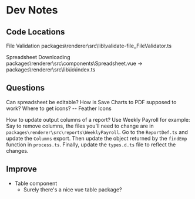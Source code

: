 # Dev Notes

## Code Locations

File Validation
packages\renderer\src\lib\validate-file_FileValidator.ts

Spreadsheet Downloading
packages\renderer\src\components\Spreadsheet.vue ->
packages\renderer\src\lib\io\index.ts

## Questions

Can spreadsheet be editable?
How is Save Charts to PDF supposed to work?
Where to get icons? -- Feather Icons

How to update output columns of a report?
Use Weekly Payroll for example:
Say to remove columns, the files you'll need to change are in `packages\renderer\src\reports\WeeklyPayroll`.
Go to the `ReportDef.ts` and update the `Columns` export. Then update the object returned by the `findEmp` function in `process.ts`. Finally, update the `types.d.ts` file to reflect the changes.

## Improve

- Table component
  - Surely there's a nice vue table package?
